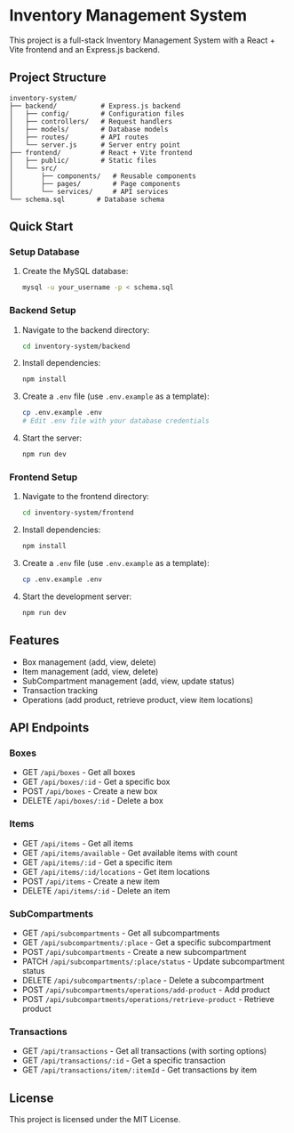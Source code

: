 # Inventory Management System

This project is a full-stack Inventory Management System with a React + Vite frontend and an Express.js backend.

## Project Structure

```
inventory-system/
├── backend/           # Express.js backend
│   ├── config/        # Configuration files
│   ├── controllers/   # Request handlers
│   ├── models/        # Database models
│   ├── routes/        # API routes
│   └── server.js      # Server entry point
├── frontend/          # React + Vite frontend
│   ├── public/        # Static files
│   └── src/
│       ├── components/   # Reusable components
│       ├── pages/        # Page components
│       └── services/     # API services
└── schema.sql        # Database schema
```

## Quick Start

### Setup Database

1. Create the MySQL database:
   ```bash
   mysql -u your_username -p < schema.sql
   ```

### Backend Setup

1. Navigate to the backend directory:
   ```bash
   cd inventory-system/backend
   ```

2. Install dependencies:
   ```bash
   npm install
   ```

3. Create a `.env` file (use `.env.example` as a template):
   ```bash
   cp .env.example .env
   # Edit .env file with your database credentials
   ```

4. Start the server:
   ```bash
   npm run dev
   ```

### Frontend Setup

1. Navigate to the frontend directory:
   ```bash
   cd inventory-system/frontend
   ```

2. Install dependencies:
   ```bash
   npm install
   ```

3. Create a `.env` file (use `.env.example` as a template):
   ```bash
   cp .env.example .env
   ```

4. Start the development server:
   ```bash
   npm run dev
   ```

## Features

- Box management (add, view, delete)
- Item management (add, view, delete)
- SubCompartment management (add, view, update status)
- Transaction tracking
- Operations (add product, retrieve product, view item locations)

## API Endpoints

### Boxes
- GET `/api/boxes` - Get all boxes
- GET `/api/boxes/:id` - Get a specific box
- POST `/api/boxes` - Create a new box
- DELETE `/api/boxes/:id` - Delete a box

### Items
- GET `/api/items` - Get all items
- GET `/api/items/available` - Get available items with count
- GET `/api/items/:id` - Get a specific item
- GET `/api/items/:id/locations` - Get item locations
- POST `/api/items` - Create a new item
- DELETE `/api/items/:id` - Delete an item

### SubCompartments
- GET `/api/subcompartments` - Get all subcompartments
- GET `/api/subcompartments/:place` - Get a specific subcompartment
- POST `/api/subcompartments` - Create a new subcompartment
- PATCH `/api/subcompartments/:place/status` - Update subcompartment status
- DELETE `/api/subcompartments/:place` - Delete a subcompartment
- POST `/api/subcompartments/operations/add-product` - Add product
- POST `/api/subcompartments/operations/retrieve-product` - Retrieve product

### Transactions
- GET `/api/transactions` - Get all transactions (with sorting options)
- GET `/api/transactions/:id` - Get a specific transaction
- GET `/api/transactions/item/:itemId` - Get transactions by item

## License

This project is licensed under the MIT License.
